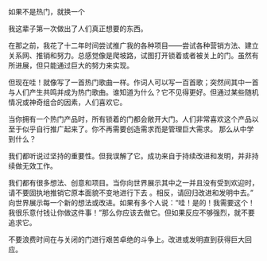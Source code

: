 如果不是热门，就换一个

我这辈子第一次做出了人们真正想要的东西。

在那之前，我花了十二年时间尝试推广我的各种项目——尝试各种营销方法、建立关系网、推销和努力。总感觉像是爬坡路，试图打开锁着或者被关上的门。虽然有所进展，但只能通过巨大的努力来实现。

但现在哇！就像写了一首热门歌曲一样。作词人可以写一百首歌；突然间其中一首与人们产生共鸣并成为热门歌曲。谁知道为什么？它不见得更好。但通过某些随机情况或神奇组合的因素，人们喜欢它。

当你拥有一个热门产品时，所有锁着的门都会敞开大门。人们非常喜欢这个产品以至于似乎自行推广起来了。你不再需要创造需求而是管理巨大需求。
那么从中学到什么？

我们都听说过坚持的重要性。但我误解了它。成功来自于持续改进和发明，并非持续做无效工作。

我们都有很多想法、创意和项目。当你向世界展示其中之一并且没有受到欢迎时，请不要固执地推销它原本面貌不变地进行下去 。相反，请回归改进和发明中去。”
向世界展示每一个新的想法或改进。如果有多个人说：“哇！是的！我需要这个！我很乐意付钱让你做这件事！”那么你应该去做它。但如果反应不够强烈，就不要追求它。

不要浪费时间在与关闭的门进行艰苦卓绝的斗争上。改进或发明直到获得巨大回应。